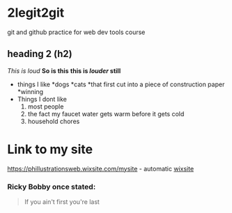 # 2legit2git
git and github practice for web dev tools course
## heading 2 (h2)

*This is loud*
**So is this**
__this is *louder* still__

* things I like
	*dogs
	*cats
	*that first cut into a piece of construction paper
	*winning
* Things I dont like
	1. most people
	1. the fact my faucet water gets warm before it gets cold
	1. household chores

# Link to my site

https://phillustrationsweb.wixsite.com/mysite - automatic
[wixsite](https://phillustrationsweb.wixsite.com/mysite)

### Ricky Bobby once stated:

>If you ain't first
>you're last
